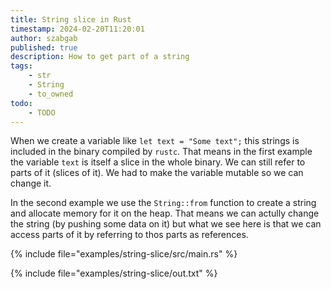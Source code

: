 ```yaml
---
title: String slice in Rust
timestamp: 2024-02-20T11:20:01
author: szabgab
published: true
description: How to get part of a string
tags:
    - str
    - String
    - to_owned
todo:
    - TODO
---
```


When we create a variable like `let text = "Some text";` this strings is included in the binary compiled by `rustc`. That means in the first example the variable `text`
is itself a slice in the whole binary. We can still refer to parts of it (slices of it). We had to make the variable mutable so we can change it.

In the second example we use the `String::from` function to create a string and allocate memory for it on the heap. That means we can actully change the string
(by pushing some data on it) but what we see here is that we can access parts of it by referring to thos parts as references.

{% include file="examples/string-slice/src/main.rs" %}

{% include file="examples/string-slice/out.txt" %}

